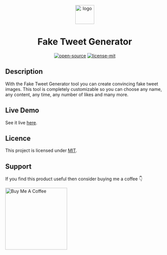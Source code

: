 <p align="center">
  <a href="https://codesaif.in">
    <img alt="logo" src="assets/logo512.png" width="60" />
  </a>
</p>
<h1 align="center">
  Fake Tweet Generator
</h1>

<p align="center"><a href="https://en.wikipedia.org/wiki/Open_source"><img alt="open-source" src="https://img.shields.io/badge/OPEN-SOURCE-C13D3B?style=for-the-badge&labelColor=EA4761"></a> <a href="https://choosealicense.com/licenses/mit"><img alt="license-mit" src="https://img.shields.io/badge/LICENSE-MIT-D15E28?style=for-the-badge&labelColor=E36D26">
</a></p>

## Description

With the Fake Tweet Generator tool you can create convincing fake tweet images. This tool is completely customizable so you can choose any name, any content, any time, any number of likes and many more.

## Live Demo

See it live [here](https://www.codesaif.in/tools/fake-tweet-maker).

## Licence

This project is licensed under [MIT](https://choosealicense.com/licenses/mit).

## Support

If you find this product useful then consider buying me a coffee 👇

<p><a href="https://www.codesaif.in" target="_blank"><img src="https://cdn.buymeacoffee.com/buttons/v2/default-yellow.png" alt="Buy Me A Coffee" width="196" /></a></p>
